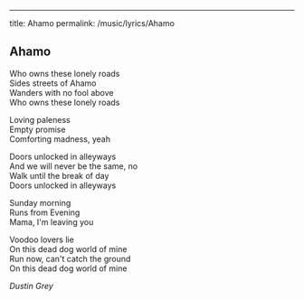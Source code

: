 ---
title: Ahamo
permalink: /music/lyrics/Ahamo
## Ahamo
Who owns these lonely roads  
Sides streets of Ahamo  
Wanders with no fool above  
Who owns these lonely roads  

Loving paleness  
Empty promise  
Comforting madness, yeah  

Doors unlocked in alleyways  
And we will never be the same, no  
Walk until the break of day  
Doors unlocked in alleyways  

Sunday morning  
Runs from Evening  
Mama, I'm leaving you  

Voodoo lovers lie  
On this dead dog world of mine  
Run now, can't catch the ground  
On this dead dog world of mine  

*Dustin Grey*
